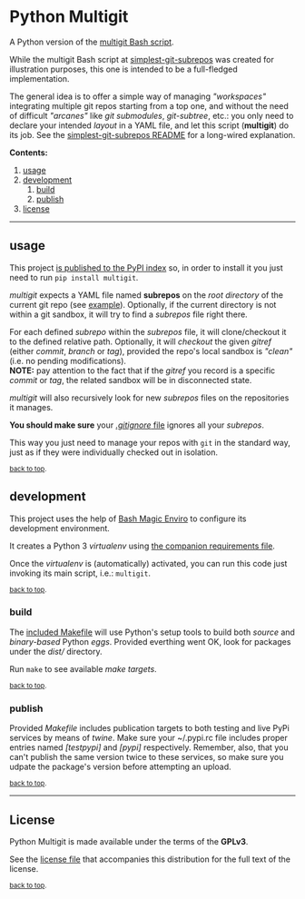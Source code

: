 # Python Multigit<a name="top"></a>

A Python version of the [multigit Bash script](https://github.com/jmnavarrol/simplest-git-subrepos).

While the multigit Bash script at [simplest-git-subrepos](https://github.com/jmnavarrol/simplest-git-subrepos) was created for illustration purposes, this one is intended to be a full-fledged implementation.

The general idea is to offer a simple way of managing *"workspaces"* integrating multiple git repos starting from a top one, and without the need of difficult *"arcanes"* like *git submodules*, *git-subtree*, etc.: you only need to declare your intended *layout* in a YAML file, and let this script (**multigit**) do its job.  See the [simplest-git-subrepos README](https://github.com/jmnavarrol/simplest-git-subrepos#readme) for a long-wired explanation.

**Contents:**<a name="contents"></a>
1. [usage](#usage)
1. [development](#development)
   1. [build](#build)
   1. [publish](#publish)
1. [license](#license)

----

## usage<a name="usage"></a>
This project [is published to the PyPI index](https://pypi.org/project/multigit/) so, in order to install it you just need to run `pip install multigit`.

*multigit* expects a YAML file named **subrepos** on the *root directory* of the current git repo (see [example](./subrepos)).  Optionally, if the current directory is not within a git sandbox, it will try to find a *subrepos* file right there.

For each defined *subrepo* within the *subrepos* file, it will clone/checkout it to the defined relative path.  Optionally, it will *checkout* the given *gitref* (either *commit*, *branch* or *tag*), provided the repo's local sandbox is *"clean"* (i.e. no pending modifications).  
  **NOTE:** pay attention to the fact that if the *gitref* you record is a specific *commit* or *tag*, the related sandbox will be in disconnected state.

*multigit* will also recursively look for new *subrepos* files on the repositories it manages.

**You should make sure** your [*.gitignore* file](./.gitignore) ignores all your *subrepos*.

This way you just need to manage your repos with `git` in the standard way, just as if they were individually checked out in isolation.

<sub>[back to top](#top).</sub>

## development<a name="development"></a>
This project uses the help of [Bash Magic Enviro](https://github.com/jmnavarrol/bash-magic-enviro) to configure its development environment.

It creates a Python 3 *virtualenv* using [the companion requirements file](./python-virtualenvs/multigit-development.requirements).

Once the *virtualenv* is (automatically) activated, you can run this code just invoking its main script, i.e.: `multigit`.

<sub>[back to top](#top).</sub>

### build<a name="build"></a>
The [included Makefile](./src/Makefile) will use Python's setup tools to build both *source* and *binary-based* Python *eggs*.  Provided everthing went OK, look for packages under the *dist/* directory.

Run `make` to see available *make targets*.

<sub>[back to top](#top).</sub>

### publish<a name="publish"></a>
Provided *Makefile* includes publication targets to both testing and live PyPi services by means of *twine*.  Make sure your ~/.pypi.rc file includes proper entries named *[testpypi]* and *[pypi]* respectively.  Remember, also, that you can't publish the same version twice to these services, so make sure you udpate the package's version before attempting an upload.

<sub>[back to top](#top).</sub>

------

## License<a name="license"></a>
Python Multigit is made available under the terms of the **GPLv3**.

See the [license file](./LICENSE) that accompanies this distribution for the full text of the license.

<sub>[back to top](#top).</sub>
